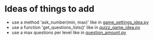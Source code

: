 # Ideas of things to add
- use a method 'ask_number(min, max)' like in [game_settings_idea.py](game_settings_idea.py)
- use a function 'get_questions_lists()' like in [quizz_game_idea.py](quizz_game_idea.py)
- use a max questions per level like in [question_amount.py](question_amount.py)